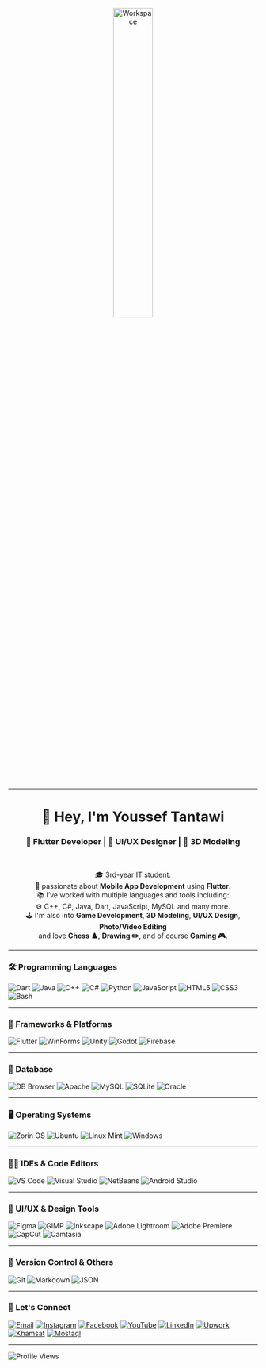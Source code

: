 <div align="center" width="50">
  
<img src="https://github.com/SP-XD/SP-XD/blob/main/images/dev-working_rounded.gif?raw=true" alt="Workspace"  width="40%"/><br> 

---

<h1>👋 Hey, I'm Youssef Tantawi</h1>
<h3>🚀 Flutter Developer | 🎨 UI/UX Designer | 🧱 3D Modeling </h3>

<br>

🎓 3rd-year IT student.  
📱 passionate about **Mobile App Development** using **Flutter**.  
📚 I’ve worked with multiple languages and tools including:  
⚙️ C++, C#, Java, Dart, JavaScript, MySQL and many more.  
🕹️ I'm also into **Game Development**, **3D Modeling**, **UI/UX Design**, **Photo/Video Editing**  
and love **Chess ♟️**, **Drawing ✏️**, and of course **Gaming 🎮**.

</div>

---

### 🛠️ Programming Languages

![Dart](https://img.shields.io/badge/Dart-0175C2?style=flat&logo=dart&logoColor=white)
![Java](https://img.shields.io/badge/Java-ED8B00?style=flat&logo=java&logoColor=white)
![C++](https://img.shields.io/badge/C++-00599C?style=flat&logo=c%2B%2B&logoColor=white)
![C#](https://img.shields.io/badge/C%23-239120?style=flat&logo=c-sharp&logoColor=white)
![Python](https://img.shields.io/badge/Python-3776AB?style=flat&logo=python&logoColor=white)
![JavaScript](https://img.shields.io/badge/JavaScript-F7DF1E?style=flat&logo=javascript&logoColor=black)
![HTML5](https://img.shields.io/badge/HTML5-E34F26?style=flat&logo=html5&logoColor=white)
![CSS3](https://img.shields.io/badge/CSS3-1572B6?style=flat&logo=css3&logoColor=white)
![Bash](https://img.shields.io/badge/Bash-4EAA25?style=flat&logo=gnu-bash&logoColor=white)

---

### 🧰 Frameworks & Platforms

![Flutter](https://img.shields.io/badge/Flutter-02569B?style=flat&logo=flutter&logoColor=white)
![WinForms](https://img.shields.io/badge/WinForms-512BD4?style=flat&logo=windows&logoColor=white)
![Unity](https://img.shields.io/badge/Unity-000000?style=flat&logo=unity&logoColor=white)
![Godot](https://img.shields.io/badge/Godot-478CBF?style=flat&logo=godot-engine&logoColor=white)
![Firebase](https://img.shields.io/badge/Firebase-FFCA28?style=flat&logo=firebase&logoColor=black)

---

### 💾 Database

![DB Browser](https://img.shields.io/badge/DB_Browser-003B57?style=flat&logo=sqlite&logoColor=white)
![Apache](https://img.shields.io/badge/Apache-db6723?style=flat&logo=apache&logoColor=white)
![MySQL](https://img.shields.io/badge/MySQL-4479A1?style=flat&logo=mysql&logoColor=white)
![SQLite](https://img.shields.io/badge/SQLite-003B57?style=flat&logo=sqlite&logoColor=white)
![Oracle](https://img.shields.io/badge/Oracle-F80000?style=flat&logo=oracle&logoColor=white)

---

### 🖥️ Operating Systems

![Zorin OS](https://img.shields.io/badge/Zorin-0CC1F3?style=flat&logo=zorin&logoColor=white)
![Ubuntu](https://img.shields.io/badge/Ubuntu-E95420?style=flat&logo=ubuntu&logoColor=white)
![Linux Mint](https://img.shields.io/badge/Linux_Mint-87CF3E?style=flat&logo=linux-mint&logoColor=white)
![Windows](https://img.shields.io/badge/Windows-0078D6?style=flat&logo=windows&logoColor=white)

---

### 🧑‍💻 IDEs & Code Editors

![VS Code](https://img.shields.io/badge/VS_Code-007ACC?style=flat&logo=visual-studio-code&logoColor=white)
![Visual Studio](https://img.shields.io/badge/Visual_Studio-5C2D91?style=flat&logo=visual-studio&logoColor=white)
![NetBeans](https://img.shields.io/badge/NetBeans-1B6AC6?style=flat&logo=apache-netbeans-ide&logoColor=white)
![Android Studio](https://img.shields.io/badge/Android_Studio-3DDC84?style=flat&logo=android-studio&logoColor=white)

---

### 🎨 UI/UX & Design Tools

![Figma](https://img.shields.io/badge/Figma-9531f3?style=flat&logo=figma&logoColor=white)
![GIMP](https://img.shields.io/badge/GIMP-5C5543?style=flat&logo=gimp&logoColor=white)
![Inkscape](https://img.shields.io/badge/Inkscape-000000?style=flat&logo=inkscape&logoColor=white)
![Adobe Lightroom](https://img.shields.io/badge/Lightroom-31A8FF?style=flat&logo=adobe-lightroom&logoColor=white)
![Adobe Premiere](https://img.shields.io/badge/Premiere_Pro-9999FF?style=flat&logo=adobe-premiere-pro&logoColor=white)
![CapCut](https://img.shields.io/badge/CapCut-000000?style=flat&logo=capcut&logoColor=white)
![Camtasia](https://img.shields.io/badge/Camtasia-06B025?style=flat)

---

### 🔗 Version Control & Others

![Git](https://img.shields.io/badge/Git-F05032?style=flat&logo=git&logoColor=white)
![Markdown](https://img.shields.io/badge/Markdown-000000?style=flat&logo=markdown&logoColor=white)
![JSON](https://img.shields.io/badge/JSON-5E5C5C?style=flat&logo=json&logoColor=white)

---

### 💬 Let's Connect

[![Email](https://img.shields.io/badge/Email-D14836?style=flat&logo=gmail&logoColor=white)](mailto:yousseftantawi16@gmail.com)
[![Instagram](https://img.shields.io/badge/Instagram-E4405F?style=flat&logo=instagram&logoColor=white)](https://www.instagram.com/youssef_tantawi16?igsh=MXcwZDZrMDhtN3dicQ==)
[![Facebook](https://img.shields.io/badge/Facebook-1877F2?style=flat&logo=facebook&logoColor=white)](https://www.facebook.com/yoyoelgamed20616?mibextid=ZbWKwL)
[![YouTube](https://img.shields.io/badge/YouTube-FF0000?style=flat&logo=youtube&logoColor=white)](https://www.youtube.com/@Youssef_Tantawi)
[![LinkedIn](https://img.shields.io/badge/LinkedIn-0A66C2?style=flat&logo=linkedin&logoColor=white)](www.linkedin.com/in/youssef-tantawi)
[![Upwork](https://img.shields.io/badge/Upwork-6fda44?style=flat&logo=upwork&logoColor=white)](https://www.upwork.com/freelancers/~01d2bd67c3982364aa)
[![Khamsat](https://img.shields.io/badge/Khamsat-FFCC00?style=flat&logo=buy-me-a-coffee&logoColor=black)](https://khamsat.com/user/youssef_tantawi)
[![Mostaql](https://img.shields.io/badge/Mostaqel-009EF7?style=flat&logo=freelancer&logoColor=white)](https://mostaql.com/u/yourusername)

---

![Profile Views](https://komarev.com/ghpvc/?username=YoussefTantawi&style=flat&color=orange&label=PROFILE+VIEWS)
